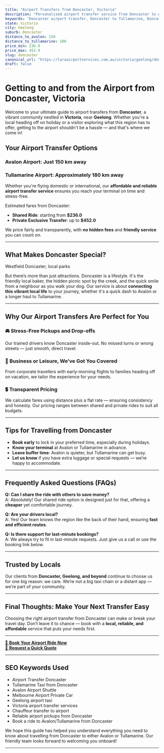 ```yaml
---
title: "Airport Transfers from Doncaster, Victoria"
description: "Personalised airport transfer service from Doncaster to Avalon and Tullamarine airports. Enjoy a smooth, affordable ride with us!"
keywords: "Doncaster airport transfer, Doncaster to Tullamarine, Doncaster to Avalon, airport taxi Doncaster, private airport transfer Doncaster, shared ride Doncaster, Doncaster transfers, airport shuttle Doncaster, book Doncaster airport taxi, affordable Doncaster airport transfer, Doncaster airport transfer service, airport transfer Geelong, airport transfer Melbourne, Melbourne airport taxi, airport transfers Victoria, Tullamarine airport shuttle, Avalon airport transfers, Melbourne private transfer, airport transport services Melbourne"
state: Victoria
city: Geelong
suburb: Doncaster
distance_to_avalon: 150
distance_to_tullamarine: 180
price_min: 236.0
price_max: 452.0
slug: doncaster
canonical_url: "https://laraairportservices.com.au/victoria/geelong/doncaster/"
draft: false
---
```


# Getting to and from the Airport from Doncaster, Victoria

Welcome to your ultimate guide to airport transfers from **Doncaster**, a vibrant community nestled in **Victoria**, near **Geelong**. Whether you're a local heading off on holiday or a visitor exploring what this region has to offer, getting to the airport shouldn't be a hassle — and that's where we come in!

## Your Airport Transfer Options

### Avalon Airport: Just 150 km away  
### Tullamarine Airport: Approximately 180 km away

Whether you're flying domestic or international, our **affordable and reliable airport transfer service** ensures you reach your terminal on time and stress-free.

Estimated fares from Doncaster:
- **Shared Ride**: starting from **$236.0**
- **Private Exclusive Transfer**: up to **$452.0**

We price fairly and transparently, with **no hidden fees** and **friendly service** you can count on.

---

## What Makes Doncaster Special?

Westfield Doncaster, local parks

But there’s more than just attractions. Doncaster is a lifestyle. It's the friendly local baker, the hidden picnic spot by the creek, and the quick smile from a neighbour as you walk your dog. Our service is about **connecting this vibrant local life** to your journey, whether it's a quick dash to Avalon or a longer haul to Tullamarine.

---

## Why Our Airport Transfers Are Perfect for You

### 🚘 Stress-Free Pickups and Drop-offs
Our trained drivers know Doncaster inside-out. No missed turns or wrong streets — just smooth, direct travel.

### 💼 Business or Leisure, We’ve Got You Covered
From corporate travellers with early-morning flights to families heading off on vacation, we tailor the experience for your needs.

### 💲 Transparent Pricing
We calculate fares using distance plus a flat rate — ensuring consistency and honesty. Our pricing ranges between shared and private rides to suit all budgets.

---

## Tips for Travelling from Doncaster

- **Book early** to lock in your preferred time, especially during holidays.
- **Know your terminal** at Avalon or Tullamarine in advance.
- **Leave buffer time**: Avalon is quieter, but Tullamarine can get busy.
- **Let us know** if you have extra luggage or special requests — we’re happy to accommodate.

---

## Frequently Asked Questions (FAQs)

**Q: Can I share the ride with others to save money?**  
A: Absolutely! Our shared ride option is designed just for that, offering a **cheaper** yet comfortable journey.

**Q: Are your drivers local?**  
A: Yes! Our team knows the region like the back of their hand, ensuring **fast and efficient routes**.

**Q: Is there support for last-minute bookings?**  
A: We always try to fit in last-minute requests. Just give us a call or use the booking link below.

---

## Trusted by Locals

Our clients from **Doncaster, Geelong, and beyond** continue to choose us for one big reason: we care. We’re not a big taxi chain or a distant app — we’re part of your community.

---

## Final Thoughts: Make Your Next Transfer Easy

Choosing the right airport transfer from Doncaster can make or break your travel day. Don’t leave it to chance — book with a **local, reliable, and affordable** service that puts your needs first.

---

[📅 **Book Your Airport Ride Now**](https://laraairportservices.square.site/s/appointments)  
[📧 **Request a Quick Quote**](https://laraairportservices.square.site/contact-us)

---

## SEO Keywords Used
- Airport Transfer Doncaster
- Tullamarine Taxi from Doncaster
- Avalon Airport Shuttle
- Melbourne Airport Private Car
- Geelong airport taxi
- Victoria airport transfer services
- Chauffeur transfer to airport
- Reliable airport pickups from Doncaster
- Book a ride to Avalon/Tullamarine from Doncaster

We hope this guide has helped you understand everything you need to know about travelling from Doncaster to either Avalon or Tullamarine. Our friendly team looks forward to welcoming you onboard!

---
